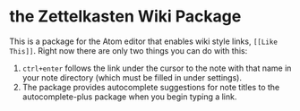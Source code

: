 # the Zettelkasten Wiki Package #

This is a package for the Atom editor that enables wiki style links, `[[Like This]]`.  Right now there are only two things you can do with this:

1. `ctrl+enter` follows the link under the cursor to the note with that name in your note directory (which must be filled in under settings).
2. The package provides autocomplete suggestions for note titles to the autocomplete-plus package when you begin typing a link.
